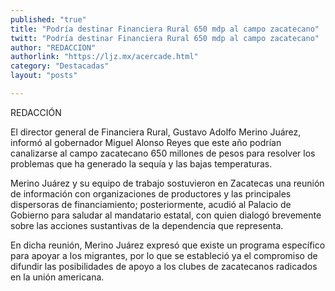 ```yaml
---
published: "true"
title: "Podría destinar Financiera Rural 650 mdp al campo zacatecano"
twitt: "Podría destinar Financiera Rural 650 mdp al campo zacatecano"
author: "REDACCION"
authorlink: "https://ljz.mx/acercade.html"
category: "Destacadas"
layout: "posts"

---
```


REDACCIÓN



El director general de Financiera Rural, Gustavo Adolfo Merino Juárez, informó al gobernador Miguel Alonso Reyes que este año podrían canalizarse al campo zacatecano 650 millones de pesos para resolver los problemas que ha generado la sequía y las bajas temperaturas.  
  



   



  Merino Juárez y su equipo de trabajo sostuvieron en Zacatecas una reunión de información con organizaciones de productores y las principales dispersoras de financiamiento; posteriormente, acudió al Palacio de Gobierno para saludar al mandatario estatal, con quien dialogó brevemente sobre las acciones sustantivas de la dependencia que representa.



  



  En dicha reunión, Merino Juárez expresó que existe un programa específico para apoyar a los migrantes, por lo que se estableció ya el compromiso de difundir las posibilidades de apoyo a los clubes de zacatecanos radicados en la unión americana.

